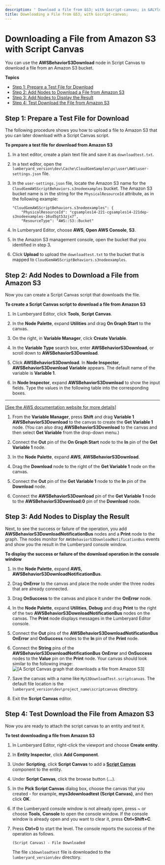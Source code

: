 ```yaml
---
description: ' Download a file from &S3; with &script-canvas; in &ALYlong;. '
title: Downloading a File from &S3; with &script-canvas;
---
```

# Downloading a File from Amazon S3 with Script Canvas<a name="cloud-canvas-cloud-gem-aws-s3-download-sc"></a>

You can use the **AWSBehaviorS3Download** node in Script Canvas to download a file from an Amazon S3 bucket\.

**Topics**
+ [Step 1: Prepare a Test File for Download](#cloud-canvas-cloud-gem-aws-s3-download-sc-prepare)
+ [Step 2: Add Nodes to Download a File from Amazon S3](#cloud-canvas-cloud-gem-aws-s3-download-sc-add-nodes)
+ [Step 3: Add Nodes to Display the Result](#cloud-canvas-cloud-gem-aws-s3-download-sc-display-result)
+ [Step 4: Test Download the File from Amazon S3](#cloud-canvas-cloud-gem-aws-s3-download-sc-test)

## Step 1: Prepare a Test File for Download<a name="cloud-canvas-cloud-gem-aws-s3-download-sc-prepare"></a>

The following procedure shows you how to upload a file to Amazon S3 that you can later download with a Script Canvas script\.

**To prepare a test file for download from Amazon S3**

1. In a text editor, create a plain text file and save it as `downloadtest.txt`\.

1. In a text editor, open the `lumberyard_version\dev\Cache\CloudGemSamples\pc\user\AWS\user-settings.json` file\.

1. In the `user-settings.json` file, locate the Amazon S3 name for the `CloudGemAWSScriptBehaviors.s3nodeexamples` bucket\. The Amazon S3 bucket name is in the string for the `PhysicalResourceId` attribute, as in the following example:

   ```
   "CloudGemAWSScriptBehaviors.s3nodeexamples": {
       "PhysicalResourceId": "cgsamples14-221-cgsamples14-221dep-s3nodeexamples-16ud5gt53zjx7", 
       "ResourceType": "AWS::S3::Bucket"
   ```

1. In Lumberyard Editor, choose **AWS**, **Open AWS Console**, **S3**\.

1. In the Amazon S3 management console, open the bucket that you identified in step 3\.

1. Click **Upload** to upload the `downloadtest.txt` to the bucket that is mapped to `CloudGemAWSScriptBehaviors.s3nodeexamples`\.

## Step 2: Add Nodes to Download a File from Amazon S3<a name="cloud-canvas-cloud-gem-aws-s3-download-sc-add-nodes"></a>

Now you can create a Script Canvas script that downloads the file\.

**To create a Script Canvas script to download a file from Amazon S3**

1. In Lumberyard Editor, click **Tools**, **Script Canvas**\.

1. In the **Node Palette**, expand **Utilities** and drag **On Graph Start** to the canvas\.

1. On the right, in **Variable Manager**, click **Create Variable**\.

1. In the **Variable Type** search box, enter **AWSBehaviorS3Download**, or scroll down to **AWSBehaviorS3Download**\.

1. Click **AWSBehaviorS3Download**\. In **Node Inspector**, **AWSBehaviorS3Download** **Variable** appears\. The default name of the variable is **Variable 1**\.

1. In **Node Inspector**, expand **AWSBehaviorS3Download** to show the input fields\. Type the values in the following table into the corresponding boxes\.  
****    
[\[See the AWS documentation website for more details\]](http://docs.aws.amazon.com/lumberyard/latest/userguide/cloud-canvas-cloud-gem-aws-s3-download-sc.html)

1. From the **Variable Manager**, press **Shift** and drag **Variable 1 AWSBehaviorS3Download** to the canvas to create the **Get Variable 1** node\. \(You can also drag **AWSBehaviorS3Download** to the canvas and then select **Get Variable** from the drop\-down menu\.\)

1. Connect the **Out** pin of the **On Graph Start** node to the **In** pin of the **Get Variable 1** node\.

1. In the **Node Palette**, expand **AWS**, **AWSBehaviorS3Download**\.

1. Drag the **Download** node to the right of the **Get Variable 1** node on the canvas\.

1. Connect the **Out** pin of the **Get Variable 1** node to the **In** pin of the **Download** node\.

1. Connect the **AWSBehaviorS3Download** pin of the **Get Variable 1** node to the **AWSBehaviorS3Download:0** pin of the **Download** node\.

## Step 3: Add Nodes to Display the Result<a name="cloud-canvas-cloud-gem-aws-s3-download-sc-display-result"></a>

Next, to see the success or failure of the operation, you add **AWSBehaviorS3DownloadNotificationBus** nodes and a **Print** node to the graph\. The nodes monitor for `AWSBehaviorS3DownloadNotificationBus` events and show you the result in the Lumberyard console window\.

**To display the success or failure of the download operation in the console window**

1. In the **Node Palette**, expand **AWS, AWSBehaviorS3DownloadNotificationBus**\.

1. Drag **OnError** to the canvas and place the node under the three nodes that are already connected\.

1. Drag **OnSuccess** to the canvas and place it under the **OnError** node\.

1. In the **Node Palette**, expand **Utilities**, **Debug** and drag **Print** to the right of the two **AWSBehaviorS3DownloadNotificationBus** nodes on the canvas\. The **Print** node displays messages in the Lumberyard Editor console\.

1. Connect the **Out** pins of the **AWSBehaviorS3DownloadNotificationBus** **OnError** and **OnSuccess** nodes to the **In** pin of the **Print** node\.

1. Connect the **String** pins of the **AWSBehaviorS3DownloadNotificationBus** **OnError** and **OnSuccess** nodes to the **Value** pin on the **Print** node\. Your canvas should look similar to the following image:  
![\[A Script Canvas graph that downloads a file from Amazon S3\]](/images/userguide/cloud_canvas/cloud-canvas-cloud-gem-aws-s3-download-sc-1.png)

1. Save the canvas with a name like `MyS3DownloadTest.scriptcanvas`\. The default file location is the `lumberyard_version\dev\project_name\scriptcanvas` directory\.

1. Exit the **Script Canvas** editor\.

## Step 4: Test Download the File from Amazon S3<a name="cloud-canvas-cloud-gem-aws-s3-download-sc-test"></a>

Now you are ready to attach the script canvas to an entity and test it\.

**To test downloading a file from Amazon S3**

1. In Lumberyard Editor, right\-click the viewport and choose **Create entity**\.

1. In **Entity Inspector**, click **Add Component**\.

1. Under **Scripting**, click **Script Canvas** to add a **[Script Canvas](component-script-canvas.md)** component to the entity\.

1. Under **Script Canvas**, click the browse button \(**\.\.\.**\)\.

1. In the **Pick Script Canvas** dialog box, choose the canvas that you created \- for example, **mys3downloadtest \(Script Canvas\)**, and then click **OK**\.

1. If the Lumberyard console window is not already open, press \~ or choose **Tools**, **Console** to open the console window\. If the console window is already open and you want to clear it, press **Ctrl\+Shift\+C**\.

1. Press **Ctrl\+G** to start the level\. The console reports the success of the operation as follows\.

   ```
   (Script Canvas) - File Downloaded
   ```

   The file `s3downloadtest` file is downloaded to the `lumberyard_version\dev` directory\.